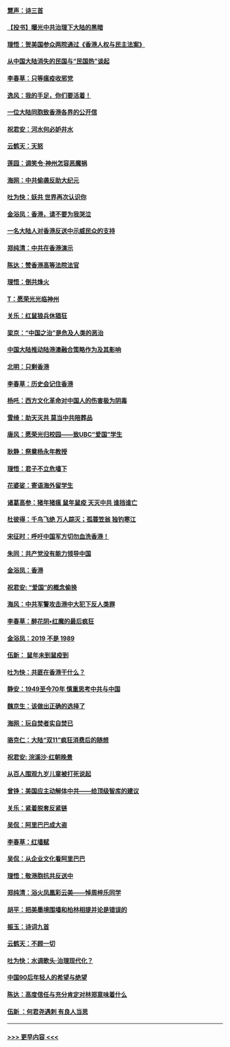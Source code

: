 #### [慧声：诗三首](../pages/nsc993/n11678848.md?t=11251522) 
#### [【投书】曝光中共治理下大陆的黑暗](../pages/nsc993/n11678674.md?t=11251522) 
#### [理悟：贺美国参众两院通过《香港人权与民主法案》](../pages/nsc993/n11678104.md?t=11251522) 
#### [从中国大陆消失的民国与“民国热”谈起](../pages/nsc993/n11678075.md?t=11251522) 
#### [李春草：只等瘟疫收邪党](../pages/nsc993/n11677308.md?t=11251522) 
#### [逸风：我的手足，你们要活着！](../pages/nsc993/n11676352.md?t=11251522) 
#### [一位大陆同胞致香港各界的公开信](../pages/nsc993/n11675761.md?t=11251522) 
#### [祝君安：河水何必妒井水](../pages/nsc993/n11675746.md?t=11251522) 
#### [云鹤天：天怒](../pages/nsc993/n11675718.md?t=11251522) 
#### [莲园：调笑令‧神州怎容恶魔祸](../pages/nsc993/n11675648.md?t=11251522) 
#### [海网：中共偷袭反助大纪元](../pages/nsc993/n11673515.md?t=11251522) 
#### [吐为快：妖共 世界再次认识你](../pages/nsc993/n11673506.md?t=11251522) 
#### [金浴凤：香港，请不要为我哭泣](../pages/nsc993/n11673248.md?t=11251522) 
#### [一名大陆人对香港反送中示威民众的支持](../pages/nsc993/n11672615.md?t=11251522) 
#### [郑纯清：中共在香港演示](../pages/nsc993/n11670539.md?t=11251522) 
#### [陈达：赞香港高等法院法官](../pages/nsc993/n11669542.md?t=11251522) 
#### [理悟：倒共烽火](../pages/nsc993/n11668844.md?t=11251522) 
#### [T：愿荣光光临神州](../pages/nsc993/n11668421.md?t=11251522) 
#### [关乐：红鼠狼兵休猖狂](../pages/nsc993/n11668378.md?t=11251522) 
#### [梁京：“中国之治”是危及人类的恶治](../pages/nsc993/n11668328.md?t=11251522) 
#### [中国大陆推动陆港澳融合策略作为及其影响](../pages/nsc993/n11668157.md?t=11251522) 
#### [北明：只剩香港](../pages/nsc993/n11668002.md?t=11251522) 
#### [李春草：历史会记住香港](../pages/nsc993/n11667927.md?t=11251522) 
#### [杨吒：西方文化革命对中国人的伤害极为阴毒](../pages/nsc993/n11664521.md?t=11251522) 
#### [雪绮：助天灭共 莫当中共陪葬品](../pages/nsc993/n11662650.md?t=11251522) 
#### [唐风：愿荣光归校园——致UBC“爱国”学生](../pages/nsc993/n11662194.md?t=11251522) 
#### [耿静：祭奠杨永年教授](../pages/nsc993/n11662514.md?t=11251522) 
#### [理悟：君子不立危墙下](../pages/nsc993/n11662172.md?t=11251522) 
#### [花婆娑：寄语海外留学生](../pages/nsc993/n11662121.md?t=11251522) 
#### [诸葛高参：猪年猪瘟 鼠年鼠疫 天灭中共 谁挡谁亡](../pages/nsc993/n11661980.md?t=11251522) 
#### [杜彼得：千鸟飞绝 万人踪灭；孤蓑笠翁 独钓寒江](../pages/nsc993/n11661170.md?t=11251522) 
#### [宋征时：呼吁中国军方切勿血洗香港！](../pages/nsc993/n11415318.md?t=11251522) 
#### [朱同：共产党没有能力领导中国](../pages/nsc993/n11660421.md?t=11251522) 
#### [金浴凤：香港](../pages/nsc993/n11660419.md?t=11251522) 
#### [祝君安: “爱国”的概念偷换](../pages/nsc993/n11659706.md?t=11251522) 
#### [海风：中共军警攻击港中大犯下反人类罪](../pages/nsc993/n11659632.md?t=11251522) 
#### [李春草：醉花阴•红魔的最后疯狂](../pages/nsc993/n11659287.md?t=11251522) 
#### [金浴凤：2019 不是 1989](../pages/nsc993/n11657663.md?t=11251522) 
#### [伍新： 鼠年未到鼠疫到](../pages/nsc993/n11655098.md?t=11251522) 
#### [吐为快：共匪在香港干什么？](../pages/nsc993/n11654891.md?t=11251522) 
#### [静安：1949至今70年 慎重思考中共与中国](../pages/nsc993/n11651244.md?t=11251522) 
#### [魏京生：该做出正确的选择了](../pages/nsc993/n11653084.md?t=11251522) 
#### [海网：玩自焚者实自焚已](../pages/nsc993/n11652423.md?t=11251522) 
#### [骆克仁：大陆“双11”疯狂消费后的随想](../pages/nsc993/n11652305.md?t=11251522) 
#### [祝君安: 浣溪沙·红朝晚景](../pages/nsc993/n11652258.md?t=11251522) 
#### [从百人围观九岁儿童被打死说起](../pages/nsc993/n11651030.md?t=11251522) 
#### [曾铮：美国应主动解体中共——给顶级智库的建议](../pages/nsc993/n11649888.md?t=11251522) 
#### [关乐：紧着脱套反紧链](../pages/nsc993/n11649069.md?t=11251522) 
#### [吴侃：阿里巴巴成大盗](../pages/nsc993/n11645523.md?t=11251522) 
#### [李春草：红墙赋](../pages/nsc993/n11646389.md?t=11251522) 
#### [吴侃：从企业文化看阿里巴巴](../pages/nsc993/n11645476.md?t=11251522) 
#### [理悟：敬港胞抗共反送中](../pages/nsc993/n11645466.md?t=11251522) 
#### [郑纯清：浴火凤凰彩云美——悼周梓乐同学](../pages/nsc993/n11645155.md?t=11251522) 
#### [胡平：把美墨境围墙和柏林相提并论是错误的](../pages/nsc993/n11645134.md?t=11251522) 
#### [振玉：诗词九首](../pages/nsc993/n11644081.md?t=11251522) 
#### [云鹤天：不顾一切](../pages/nsc993/n11643508.md?t=11251522) 
#### [吐为快：水调歌头·治理现代化？](../pages/nsc993/n11643485.md?t=11251522) 
#### [中国90后年轻人的希望与绝望](../pages/nsc993/n11642317.md?t=11251522) 
#### [陈达：高度信任与充分肯定对林郑意味着什么](../pages/nsc993/n11641441.md?t=11251522) 
#### [伍新 ：何君尧遇刺 有良人当思](../pages/nsc993/n11641503.md?t=11251522) 

----
#### [ >>> 更早内容 <<< ](../indexes/nsc993-earlier.md)
